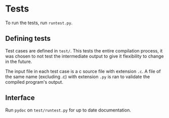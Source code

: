 # Tests

To run the tests, run `runtest.py`.

## Defining tests

Test cases are defined in `test/`. This tests the entire compilation process, it was chosen to not test the intermediate output to give it flexibility to change in the future.

The input file in each test case is a c source file with extension `.c`. A file of the same name (excluding .c) with extension `.py` is ran to validate the compiled program's output.

## Interface

Run `pydoc` on `test/runtest.py` for up to date documentation.

